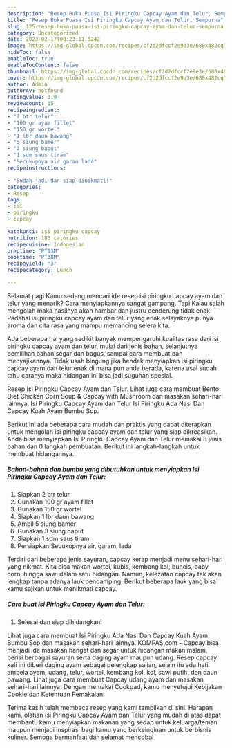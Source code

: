 ```yaml
---
description: "Resep Buka Puasa Isi Piringku Capcay Ayam dan Telur, Sempurna"
title: "Resep Buka Puasa Isi Piringku Capcay Ayam dan Telur, Sempurna"
slug: 125-resep-buka-puasa-isi-piringku-capcay-ayam-dan-telur-sempurna
category: Uncategorized
date: 2023-02-17T00:23:11.524Z
image: https://img-global.cpcdn.com/recipes/cf2d2dfccf2e9e3e/680x482cq70/isi-piringku-capcay-ayam-dan-telur-foto-resep-utama.jpg
hideToc: false
enableToc: true
enableTocContent: false
thumbnail: https://img-global.cpcdn.com/recipes/cf2d2dfccf2e9e3e/680x482cq70/isi-piringku-capcay-ayam-dan-telur-foto-resep-utama.jpg
cover: https://img-global.cpcdn.com/recipes/cf2d2dfccf2e9e3e/680x482cq70/isi-piringku-capcay-ayam-dan-telur-foto-resep-utama.jpg
author: Admin
authorAv: notfound
ratingvalue: 3.9
reviewcount: 15
recipeingredient:
- "2 btr telur"
- "100 gr ayam fillet"
- "150 gr wortel"
- "1 lbr daun bawang"
- "5 siung bamer"
- "3 siung baput"
- "1 sdm saus tiram"
- "Secukupnya air garam lada"
recipeinstructions:

- "Sudah jadi dan siap dinikmati!"
categories:
- Resep
tags:
- isi
- piringku
- capcay

katakunci: isi piringku capcay 
nutrition: 183 calories
recipecuisine: Indonesian
preptime: "PT13M"
cooktime: "PT38M"
recipeyield: "3"
recipecategory: Lunch

---
```



Selamat pagi Kamu sedang mencari ide resep isi piringku capcay ayam dan telur yang menarik? Cara menyiapkannya sangat gampang. Tapi Kalau salah mengolah maka hasilnya akan hambar dan justru cenderung tidak enak. Padahal isi piringku capcay ayam dan telur yang enak selayaknya punya aroma dan cita rasa yang mampu memancing selera kita.


Ada beberapa hal yang sedikit banyak mempengaruhi kualitas rasa dari isi piringku capcay ayam dan telur, mulai dari jenis bahan, selanjutnya pemilihan bahan segar dan bagus, sampai cara membuat dan menyajikannya. Tidak usah bingung jika hendak menyiapkan isi piringku capcay ayam dan telur enak di mana pun anda berada, karena asal sudah tahu caranya maka hidangan ini bisa jadi suguhan spesial.

Resep Isi Piringku Capcay Ayam dan Telur. Lihat juga cara membuat Bento Diet Chicken Corn Soup &amp; Capcay with Mushroom dan masakan sehari-hari lainnya. Isi Piringku Capcay Ayam dan Telur Isi Piringku Ada Nasi Dan Capcay Kuah Ayam Bumbu Sop.


Berikut ini ada beberapa cara mudah dan praktis yang dapat diterapkan untuk mengolah isi piringku capcay ayam dan telur yang siap dikreasikan. Anda bisa menyiapkan Isi Piringku Capcay Ayam dan Telur memakai 8 jenis bahan dan 0 langkah pembuatan. Berikut ini langkah-langkah untuk membuat hidangannya.

<!--inarticleads1-->

##### Bahan-bahan dan bumbu yang dibutuhkan untuk menyiapkan Isi Piringku Capcay Ayam dan Telur:

1. Siapkan 2 btr telur
1. Gunakan 100 gr ayam fillet
1. Gunakan 150 gr wortel
1. Siapkan 1 lbr daun bawang
1. Ambil 5 siung bamer
1. Gunakan 3 siung baput
1. Siapkan 1 sdm saus tiram
1. Persiapkan Secukupnya air, garam, lada


Terdiri dari beberapa jenis sayuran, capcay kerap menjadi menu sehari-hari yang nikmat. Kita bisa makan wortel, kubis, kembang kol, buncis, baby corn, hingga sawi dalam satu hidangan. Namun, kelezatan capcay tak akan lengkap tanpa adanya lauk pendamping. Berikut beberapa lauk yang bisa kamu sajikan untuk menikmati capcay. 

<!--inarticleads2-->

##### Cara buat Isi Piringku Capcay Ayam dan Telur:


1. Selesai dan siap dihidangkan!

Lihat juga cara membuat Isi Piringku Ada Nasi Dan Capcay Kuah Ayam Bumbu Sop dan masakan sehari-hari lainnya. KOMPAS.com - Capcay bisa menjadi ide masakan hangat dan segar untuk hidangan makan malam, berisi berbagai sayuran serta daging ayam maupun udang. Resep capcay kali ini diberi daging ayam sebagai pelengkap sajian, selain itu ada hati ampela ayam, udang, telur, wortel, kembang kol, kol, sawi putih, dan daun bawang. Lihat juga cara membuat Capcay udang ayam dan masakan sehari-hari lainnya. Dengan memakai Cookpad, kamu menyetujui Kebijakan Cookie dan Ketentuan Pemakaian. 

Terima kasih telah membaca resep yang kami tampilkan di sini. Harapan kami, olahan Isi Piringku Capcay Ayam dan Telur yang mudah di atas dapat membantu kamu menyiapkan makanan yang sedap untuk keluarga/teman maupun menjadi inspirasi bagi kamu yang berkeinginan untuk berbisnis kuliner. Semoga bermanfaat dan selamat mencoba!
